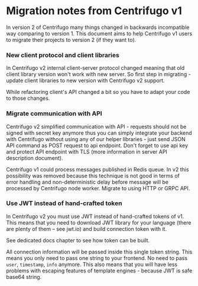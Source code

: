 # Migration notes from Centrifugo v1

In version 2 of Centrifugo many things changed in backwards incompatible way comparing to version 1. This document aims to help Centrifugo v1 users to migrate their projects to version 2 (if they want to).

### New client protocol and client libraries

In Centrifugo v2 internal client-server protocol changed meaning that old client library version won't work with new server. So first step in migrating - update client libraries to new version with Centrifugo v2 support.

While refactoring client's API changed a bit so you have to adapt your code to those changes.

### Migrate communication with API

Centrifugo v2 simplified communication with API - requests should not be signed with secret key anymore thus you can simply integrate your backend with Centrifugo without using any of our helper libraries - just send JSON API command as POST request to api endpoint. Don't forget to use api key and protect API endpoint with TLS (more information in server API description document).

Centrifugo v1 could process messages published in Redis queue. In v2 this possibility was removed because this technique is not good in terms of error handling and non-deterministic delay before message will be processed by Centrifugo node worker. Migrate to using HTTP or GRPC API.

### Use JWT instead of hand-crafted token

In Centrifugo v2 you must use JWT instead of hand-crafted tokens of v1. This means that you need to download JWT library for your language (there are plenty of them – see jwt.io) and build connection token with it.

See dedicated docs chapter to see how token can be built. 

All connection information will be passed inside this single token string. This means you only need to pass one string to your frontend. No need to pass `user`, `timestamp`, `info` anymore. This also means that you will have less problems with escaping features of template engines - because JWT is safe base64 string. 

### 